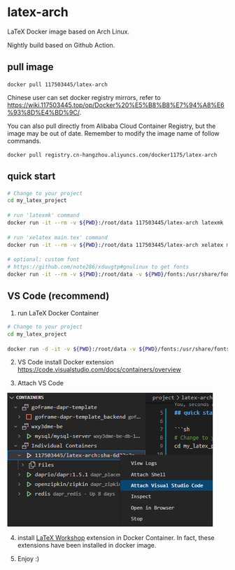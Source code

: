 # latex-arch

LaTeX Docker image based on Arch Linux. 

Nightly build based on Github Action.

## pull image

`docker pull 117503445/latex-arch`

Chinese user can set docker registry mirrors, refer to <https://wiki.117503445.top/op/Docker%20%E5%B8%B8%E7%94%A8%E6%93%8D%E4%BD%9C/>.

You can also pull directly from Alibaba Cloud Container Registry, but the image may be out of date. Remember to modify the image name of follow commands.

`docker pull registry.cn-hangzhou.aliyuncs.com/docker1175/latex-arch`

## quick start

```sh
# Change to your project
cd my_latex_project

# run 'latexmk' command
docker run -it --rm -v ${PWD}:/root/data 117503445/latex-arch latexmk

# run 'xelatex main.tex' command
docker run -it --rm -v ${PWD}:/root/data 117503445/latex-arch xelatex main.tex

# optional: custom font
# https://github.com/note286/xduugtp#gnulinux to get fonts
docker run -it --rm -v ${PWD}:/root/data -v ${PWD}/fonts:/usr/share/fonts 117503445/latex-arch latexmk
```

## VS Code (recommend)

1. run LaTeX Docker Container

```sh
# Change to your project
cd my_latex_project

docker run -d -it -v ${PWD}:/root/data -v ${PWD}/fonts:/usr/share/fonts 117503445/latex-arch
```

2. VS Code install Docker extension <https://code.visualstudio.com/docs/containers/overview>

3. Attach VS Code

![attach](assets/attach.png)

4. install [LaTeX Workshop](https://marketplace.visualstudio.com/items?itemName=james-yu.latex-workshop) extension in Docker Container. In fact, these extensions have been installed in docker image.

5. Enjoy :)
